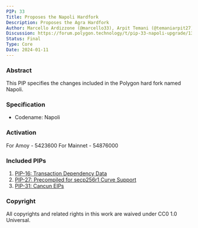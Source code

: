 ```yaml
---
PIP: 33
Title: Proposes the Napoli Hardfork
Description: Proposes the Agra Hardfork
Author: Marcello Ardizzone (@marcello33), Arpit Temani (@temaniarpit27)
Discussion: https://forum.polygon.technology/t/pip-33-napoli-upgrade/13405
Status: Final
Type: Core
Date: 2024-01-11
---
```


### Abstract

This PIP specifies the changes included in the Polygon hard fork named Napoli.

### Specification

- Codename: Napoli

### Activation

For Amoy - 5423600
For Mainnet - 54876000

### Included PIPs

1. [PIP-16: Transaction Dependency Data](https://github.com/maticnetwork/Polygon-Improvement-Proposals/blob/main/PIPs/PIP-16.md)
2. [PIP-27: Precompiled for secp256r1 Curve Support](https://github.com/maticnetwork/Polygon-Improvement-Proposals/blob/main/PIPs/PIP-27.md)
3. [PIP-31: Cancun EIPs](https://github.com/maticnetwork/Polygon-Improvement-Proposals/blob/main/PIPs/PIP-31.md)

### Copyright

All copyrights and related rights in this work are waived under CC0 1.0 Universal.  
